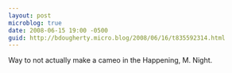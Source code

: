 ```yaml
---
layout: post
microblog: true
date: 2008-06-15 19:00 -0500
guid: http://bdougherty.micro.blog/2008/06/16/t835592314.html
---
```

Way to not actually make a cameo in the Happening, M. Night.
